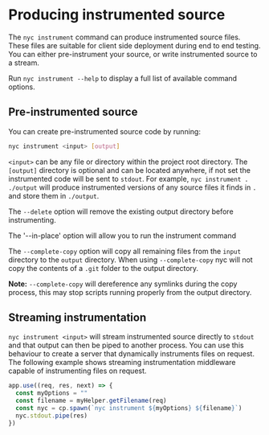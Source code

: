# Producing instrumented source

The `nyc instrument` command can produce instrumented source files.
These files are suitable for client side deployment during end to end testing.
You can either pre-instrument your source, or write instrumented source to a stream.

Run `nyc instrument --help` to display a full list of available command options.
 
## Pre-instrumented source 
 
You can create pre-instrumented source code by running:

```bash
nyc instrument <input> [output]
```

`<input>` can be any file or directory within the project root directory.
The `[output]` directory is optional and can be located anywhere, if not set the instrumented code will be sent to `stdout`.
For example, `nyc instrument . ./output` will produce instrumented versions of any source files it finds in `.` and store them in `./output`.

The `--delete` option will remove the existing output directory before instrumenting.

The '--in-place' option will allow you to run the instrument command

The `--complete-copy` option will copy all remaining files from the `input` directory to the `output` directory.
When using `--complete-copy` nyc will not copy the contents of a `.git` folder to the output directory.

**Note:** `--complete-copy` will dereference any symlinks during the copy process, this may stop scripts running properly from the output directory.

## Streaming instrumentation

`nyc instrument <input>` will stream instrumented source directly to `stdout` and that output can then be piped to another process.
You can use this behaviour to create a server that dynamically instruments files on request.
The following example shows streaming instrumentation middleware capable of instrumenting files on request.

```javascript
app.use((req, res, next) => {
  const myOptions = ""
  const filename = myHelper.getFilename(req)
  const nyc = cp.spawn(`nyc instrument ${myOptions} ${filename}`)
  nyc.stdout.pipe(res)
})
```
